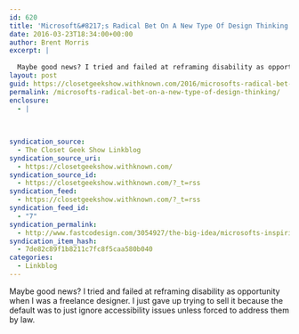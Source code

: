 ```yaml
---
id: 620
title: 'Microsoft&#8217;s Radical Bet On A New Type Of Design Thinking'
date: 2016-03-23T18:34:00+00:00
author: Brent Morris
excerpt: |
  
  Maybe good news? I tried and failed at reframing disability as opportunity when I was a freelance designer. I just gave up trying to sell it because the default was to just ignore accessibility issues unless forced to address them by law.
layout: post
guid: https://closetgeekshow.withknown.com/2016/microsofts-radical-bet-on-a-new-type-of-design-thinking
permalink: /microsofts-radical-bet-on-a-new-type-of-design-thinking/
enclosure:
  - |
    
    
    
syndication_source:
  - The Closet Geek Show Linkblog
syndication_source_uri:
  - https://closetgeekshow.withknown.com/
syndication_source_id:
  - https://closetgeekshow.withknown.com/?_t=rss
syndication_feed:
  - https://closetgeekshow.withknown.com/?_t=rss
syndication_feed_id:
  - "7"
syndication_permalink:
  - http://www.fastcodesign.com/3054927/the-big-idea/microsofts-inspiring-bet-on-a-radical-new-type-of-design-thinking
syndication_item_hash:
  - 7de82c89f1b8211c7fc8f5caa580b040
categories:
  - Linkblog
---
```

<div class="known-bookmark">
  <p>
    Maybe good news? I tried and failed at reframing disability as opportunity when I was a freelance designer. I just gave up trying to sell it because the default was to just ignore accessibility issues unless forced to address them by law.
  </p>
</div>